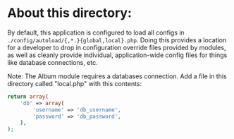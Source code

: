 About this directory:
=====================

By default, this application is configured to load all configs in
`./config/autoload/{,*.}{global,local}.php`. Doing this provides a
location for a developer to drop in configuration override files provided by
modules, as well as cleanly provide individual, application-wide config files
for things like database connections, etc.

Note: The Album module requires a databases connection. Add a file in this directory called "local.php" with this contents:

```php
return array(
    'db' => array(
        'username' => 'db_username',
        'password' => 'db_password',
    ),
);
```
